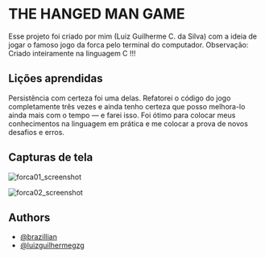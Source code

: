 
# THE HANGED MAN GAME

Esse projeto foi criado por mim (Luiz Guilherme C. da Silva) com a ideia de jogar o famoso jogo da forca pelo terminal do computador.
Observação: Criado inteiramente na linguagem C !!!



## Lições aprendidas

Persistência com certeza foi uma delas. Refatorei o código do jogo completamente três vezes e ainda tenho certeza que posso melhora-lo ainda mais com o tempo — e farei isso. Foi ótimo para colocar meus conhecimentos na linguagem em prática e me colocar a prova de novos desafios e erros.  
## Capturas de tela

![forca01_screenshot](https://uploaddeimagens.com.br/images/003/379/403/original/forca02.png?1628800753)

![forca02_screenshot](https://uploaddeimagens.com.br/images/003/379/400/original/forca01.png?1628800721)



  
## Authors

- [@brazillian](https://github.com/brazillian)
- [@luizguilhermegzg](https://github.com/luizguilhermegzg)


  
